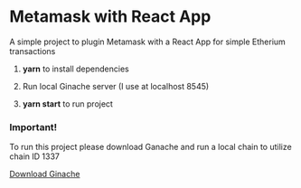 # Metamask with React App

A simple project to plugin Metamask with a React App for simple Etherium transactions

1. **yarn** to install dependencies

2. Run local Ginache server (I use at localhost 8545)

3. **yarn start** to run project

### Important!

To run this project please download Ganache and run a local chain to utilize chain ID 1337

[Download Ginache](https://www.trufflesuite.com/ganache)